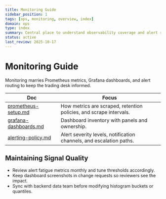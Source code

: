 ```yaml
---
title: Monitoring Guide
sidebar_position: 1
tags: [ops, monitoring, overview, index]
domain: ops
type: index
summary: Central place to understand observability coverage and alert routing
status: active
last_review: 2025-10-17
---
```


# Monitoring Guide

Monitoring marries Prometheus metrics, Grafana dashboards, and alert routing to keep the trading desk informed.

| Doc | Focus |
|-----|-------|
| [prometheus-setup.md](prometheus-setup.md) | How metrics are scraped, retention policies, and scrape intervals. |
| [grafana-dashboards.md](grafana-dashboards.md) | Dashboard inventory with panels and ownership. |
| [alerting-policy.md](alerting-policy.md) | Alert severity levels, notification channels, and escalation paths. |

## Maintaining Signal Quality

- Review alert fatigue metrics monthly and tune thresholds accordingly.
- Keep dashboard screenshots in change requests so reviewers see the impact.
- Sync with backend data team before modifying histogram buckets or quantiles.
